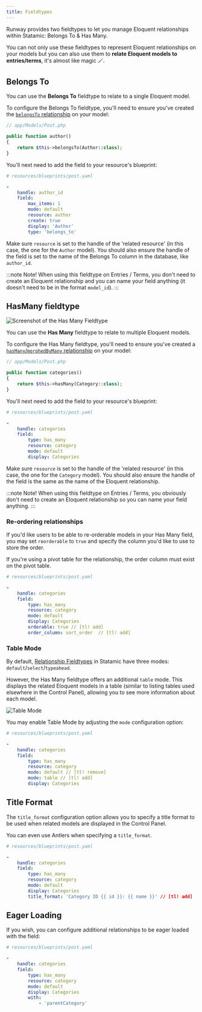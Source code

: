 ```yaml
---
title: Fieldtypes
---
```


Runway provides two fieldtypes to let you manage Eloquent relationships within Statamic: Belongs To & Has Many.

You can not only use these fieldtypes to represent Eloquent relationships on your models but you can also use them to **relate Eloquent models to entries/terms**, it's almost like magic 🪄.

## Belongs To

You can use the **Belongs To** fieldtype to relate to a single Eloquent model.

To configure the Belongs To fieldtype, you'll need to ensure you've created the [`belongsTo` relationship](https://laravel.com/docs/master/eloquent-relationships#one-to-many-inverse) on your model:

```php
// app/Models/Post.php

public function author()
{
    return $this->belongsTo(Author::class);
}
```

You'll next need to add the field to your resource's blueprint:

```yaml
# resources/blueprints/post.yaml

-
    handle: author_id
    field:
        max_items: 1
        mode: default
        resource: author
        create: true
        display: 'Author'
        type: 'belongs_to'
```

Make sure `resource` is set to the handle of the 'related resource' (in this case, the one for the `Author` model). You should also ensure the handle of the field is set to the name of the Belongs To column in the database, like `author_id`.

:::note Note!
When using this fieldtype on Entries / Terms, you don't need to create an Eloquent relationship and you can name your field anything (it doesn't need to be in the format `model_id`).
:::


## HasMany fieldtype

![Screenshot of the Has Many Fieldtype](/img/runway/has-many-fieldtype.png)

You can use the **Has Many** fieldtype to relate to multiple Eloquent models.

To configure the Has Many fieldtype, you'll need to ensure you've created a [`hasMany`/`morphedByMany` relationship](https://laravel.com/docs/master/eloquent-factories#has-many-relationships) on your model:

```php
// app/Models/Post.php

public function categories()
{
    return $this->hasMany(Category::class);
}
```

You'll next need to add the field to your resource's blueprint:

```yaml
# resources/blueprints/post.yaml

-
    handle: categories
    field:
        type: has_many
        resource: category
        mode: default
        display: Categories
```

Make sure `resource` is set to the handle of the 'related resource' (in this case, the one for the `Category` model). You should also ensure the handle of the field is the same as the name of the Eloquent relationship.

:::note Note!
When using this fieldtype on Entries / Terms, you obviously don't need to create an Eloquent relationship so you can name your field anything.
:::

### Re-ordering relationships

If you'd like users to be able to re-orderable models in your Has Many field, you may set `reorderable` to `true` and specify the column you'd like to use to store the order.

If you're using a pivot table for the relationship, the order column must exist on the pivot table.

```yaml
# resources/blueprints/post.yaml

-
    handle: categories
    field:
        type: has_many
        resource: category
        mode: default
        display: Categories
        orderable: true // [tl! add]
        order_column: sort_order  // [tl! add]
```

### Table Mode

By default, [Relationship Fieldtypes](https://statamic.dev/extending/relationship-fieldtypes#content) in Statamic have three modes: `default`/`select`/`typeahead`.

However, the Has Many fieldtype offers an additional `table` mode. This displays the related Eloquent models in a table (similar to listing tables used elsewhere in the Control Panel), allowing you to see more information about each model.

![Table Mode](/img/runway/table-mode.png)

You may enable Table Mode by adjusting the `mode` configuration option:

```yaml
# resources/blueprints/post.yaml

-
    handle: categories
    field:
        type: has_many
        resource: category
        mode: default // [tl! remove]
        mode: table // [tl! add]
        display: Categories
```

## Title Format

The `title_format` configuration option allows you to specify a title format to be used when related models are displayed in the Control Panel.

You can even use Antlers when specifying a `title_format`.

```yaml
# resources/blueprints/post.yaml

-
    handle: categories
    field:
        type: has_many
        resource: category
        mode: default
        display: Categories
        title_format: 'Category ID {{ id }}: {{ name }}' // [tl! add]
```

## Eager Loading

If you wish, you can configure additional relationships to be eager loaded with the field:

```yaml
# resources/blueprints/post.yaml

-
    handle: categories
    field:
        type: has_many
        resource: category
        mode: default
        display: Categories
        with:
            - 'parentCategory'
```
